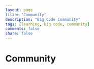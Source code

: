 ```yaml
---
layout: page
title: "Community"
description: "Big Code Community"
tags: [learning, big code, community]
comments: false
share: false
---
```


# Community
